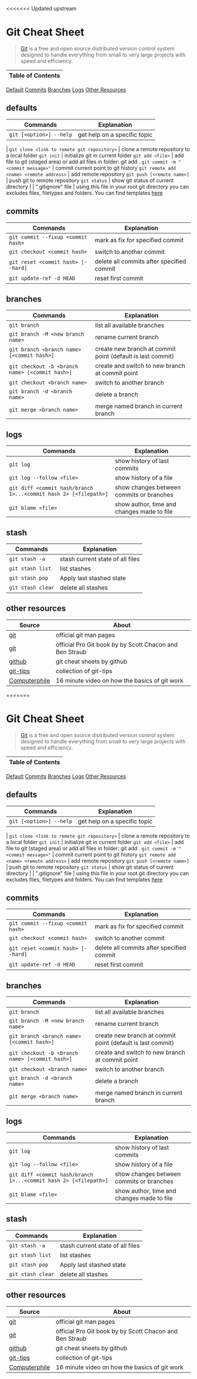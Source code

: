 <<<<<<< Updated upstream
# Git Cheat Sheet
>[Git](https://git-scm.com) is a free and open source distributed version control system designed to handle everything from small to very large projects with speed and efficiency.

| **Table of Contents** |
| -- |
[Default](#defaults)
[Commits](#commits)
[Branches](#branches)
[Logs](#logs)
[Other Resources](#other-resources)

## defaults
| Commands | Explanation |
| -- | -- |
```git [<option>] --help``` | get help on a specific topic
|
```git clone <link to remote git repository>``` | clone a remote repository to a local folder
```git init``` | initialize git in current folder
```git add <file>``` | add file to git (staged area) or add all files in folder: git add .
```git commit -m "<commit message>"``` | commit current point to git history
```git remote add <name> <remote address>``` | add remote repository
```git push [<remote name>]``` | push git to remote repository
```git status``` | show git status of current directory
|
| ".gitignore" file | using this file in your root git directory you can excludes files, filetypes and folders. You can find templates [here](https://github.com/github/gitignore)

## commits
| Commands | Explanation |
| -- | -- |
```git commit --fixup <commit hash>``` | mark as fix for specified commit
```git checkout <commit hash>``` | switch to another commit
```git reset <commit hash> [--hard]``` | delete all commits after specified commit
```git update-ref -d HEAD``` | reset first commit

## branches
| Commands | Explanation |
| -- | -- |
```git branch``` | list all available branches
```git branch -M <new branch name>``` | rename current branch
```git branch <branch name> [<commit hash>]``` | create new branch at commit point (default is last commit)
```git checkout -b <branch name> [<commit hash>]``` | create and switch to new branch at commit point
```git checkout <branch name>``` | switch to another branch
```git branch -d <branch name>``` | delete a branch
```git merge <branch name>``` | merge named branch in current branch

## logs
| Commands | Explanation |
| -- | -- |
```git log``` | show history of last commits
```git log --follow <file>``` | show history of a file
```git diff <commit hash/branch 1>...<commit hash 2> [<filepath>]``` | show changes between commits or branches
```git blame <file>``` | show author, time and changes made to file

## stash
| Commands | Explanation |
| -- | -- |
```git stash -a``` | stash current state of all files
```git stash list``` | list stashes
```git stash pop``` | Apply last stashed state
```git stash clear``` | delete all stashes

## other resources
| Source | About |
| -- | -- |
[git](https://git-scm.com/docs) | official git man pages
[git](https://git-scm.com/book/en/v2) | official Pro Git book by by Scott Chacon and Ben Straub
[github](https://training.github.com) | git cheat sheets by github
[git-tips](https://github.com/git-tips/tips) | collection of git-tips
[Computerphile](https://youtu.be/92sycL8ij-U) | 16 minute video on how the basics of git work
=======
# Git Cheat Sheet

>[Git](https://git-scm.com) is a free and open source distributed version control system designed to handle everything from small to very large projects with speed and efficiency.

| **Table of Contents** |
| -- |
[Default](#defaults)
[Commits](#commits)
[Branches](#branches)
[Logs](#logs)
[Other Resources](#other-resources)

## defaults

| Commands | Explanation |
| -- | -- |
`git [<option>] --help` | get help on a specific topic
|
`git clone <link to remote git repository>` | clone a remote repository to a local folder
`git init` | initialize git in current folder
`git add <file>` | add file to git (staged area) or add all files in folder: git add .
`git commit -m "<commit message>"` | commit current point to git history
`git remote add <name> <remote address>` | add remote repository
`git push [<remote name>]` | push git to remote repository
`git status` | show git status of current directory
|
| ".gitignore" file | using this file in your root git directory you can excludes files, filetypes and folders. You can find templates [here](https://github.com/github/gitignore)

## commits

| Commands | Explanation |
| -- | -- |
`git commit --fixup <commit hash>` | mark as fix for specified commit
`git checkout <commit hash>` | switch to another commit
`git reset <commit hash> [--hard]` | delete all commits after specified commit
`git update-ref -d HEAD` | reset first commit

## branches

| Commands | Explanation |
| -- | -- |
`git branch` | list all available branches
`git branch -M <new branch name>` | rename current branch
`git branch <branch name> [<commit hash>]` | create new branch at commit point (default is last commit)
`git checkout -b <branch name> [<commit hash>]` | create and switch to new branch at commit point
`git checkout <branch name>` | switch to another branch
`git branch -d <branch name>` | delete a branch
`git merge <branch name>` | merge named branch in current branch

## logs

| Commands | Explanation |
| -- | -- |
`git log` | show history of last commits
`git log --follow <file>` | show history of a file
`git diff <commit hash/branch 1>...<commit hash 2> [<filepath>]` | show changes between commits or branches
`git blame <file>` | show author, time and changes made to file

## stash

| Commands | Explanation |
| -- | -- |
`git stash -a` | stash current state of all files
`git stash list` | list stashes
`git stash pop` | Apply last stashed state
`git stash clear` | delete all stashes

## other resources

| Source | About |
| -- | -- |
[git](https://git-scm.com/docs) | official git man pages
[git](https://git-scm.com/book/en/v2) | official Pro Git book by by Scott Chacon and Ben Straub
[github](https://training.github.com) | git cheat sheets by github
[git-tips](https://github.com/git-tips/tips) | collection of git-tips
[Computerphile](https://youtu.be/92sycL8ij-U) | 16 minute video on how the basics of git work
